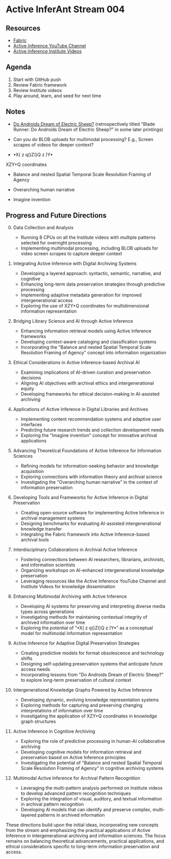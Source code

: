 # Active InferAnt Stream 004

## Resources

- [Fabric](https://github.com/danielmiessler/fabric)
- [Active Inference YouTube Channel](https://www.youtube.com/c/ActiveInference)
- [Active Inference Institute Videos](https://video.activeinference.institute/)

## Agenda

1. Start with GitHub push
2. Review Fabric framework
3. Review Institute videos
4. Play around, learn, and seed for next time

## Notes

- [Do Androids Dream of Electric Sheep?](https://en.wikipedia.org/wiki/Do_Androids_Dream_of_Electric_Sheep%3F) (retrospectively titled "Blade Runner: Do Androids Dream of Electric Sheep?" in some later printings)

- Can you do BLOB uploads for multimodal processing? E.g., Screen scrapes of videos for deeper context?

- •X( z q()Z()Q z )Y•

XZY+Q coordinates

- Balance and nested Spatial Temporal Scale Resolution Framing of Agency

- Overarching human narrative

- Imagine invention

## Progress and Future Directions

0. Data Collection and Analysis
   - Running 8 CPUs on all the Institute videos with multiple patterns selected for overnight processing
   - Implementing multimodal processing, including BLOB uploads for video screen scrapes to capture deeper context

1. Integrating Active Inference with Digital Archiving Systems
   - Developing a layered approach: syntactic, semantic, narrative, and cognitive
   - Enhancing long-term data preservation strategies through predictive processing
   - Implementing adaptive metadata generation for improved intergenerational access
   - Exploring the use of XZY+Q coordinates for multidimensional information representation

2. Bridging Library Science and AI through Active Inference
   - Enhancing information retrieval models using Active Inference frameworks
   - Developing context-aware cataloging and classification systems
   - Incorporating the "Balance and nested Spatial Temporal Scale Resolution Framing of Agency" concept into information organization

3. Ethical Considerations in Active Inference-based Archival AI
   - Examining implications of AI-driven curation and preservation decisions
   - Aligning AI objectives with archival ethics and intergenerational equity
   - Developing frameworks for ethical decision-making in AI-assisted archiving

4. Applications of Active Inference in Digital Libraries and Archives
   - Implementing content recommendation systems and adaptive user interfaces
   - Predicting future research trends and collection development needs
   - Exploring the "Imagine invention" concept for innovative archival applications

5. Advancing Theoretical Foundations of Active Inference for Information Sciences
   - Refining models for information-seeking behavior and knowledge acquisition
   - Exploring connections with information theory and archival science
   - Investigating the "Overarching human narrative" in the context of information preservation

6. Developing Tools and Frameworks for Active Inference in Digital Preservation
   - Creating open-source software for implementing Active Inference in archival management systems
   - Designing benchmarks for evaluating AI-assisted intergenerational knowledge transfer
   - Integrating the Fabric framework into Active Inference-based archival tools

7. Interdisciplinary Collaborations in Archival Active Inference
   - Fostering connections between AI researchers, librarians, archivists, and information scientists
   - Organizing workshops on AI-enhanced intergenerational knowledge preservation
   - Leveraging resources like the Active Inference YouTube Channel and Institute Videos for knowledge dissemination

8. Enhancing Multimodal Archiving with Active Inference
   - Developing AI systems for preserving and interpreting diverse media types across generations
   - Investigating methods for maintaining contextual integrity of archived information over time
   - Exploring the potential of "•X( z q()Z()Q z )Y•" as a conceptual model for multimodal information representation

9. Active Inference for Adaptive Digital Preservation Strategies
   - Creating predictive models for format obsolescence and technology shifts
   - Designing self-updating preservation systems that anticipate future access needs
   - Incorporating lessons from "Do Androids Dream of Electric Sheep?" to explore long-term preservation of cultural context

10. Intergenerational Knowledge Graphs Powered by Active Inference
    - Developing dynamic, evolving knowledge representation systems
    - Exploring methods for capturing and preserving changing interpretations of information over time
    - Investigating the application of XZY+Q coordinates in knowledge graph structures

11. Active Inference in Cognitive Archiving
    - Exploring the role of predictive processing in human-AI collaborative archiving
    - Developing cognitive models for information retrieval and preservation based on Active Inference principles
    - Investigating the potential of "Balance and nested Spatial Temporal Scale Resolution Framing of Agency" in cognitive archiving systems

12. Multimodal Active Inference for Archival Pattern Recognition
    - Leveraging the multi-pattern analysis performed on Institute videos to develop advanced pattern recognition techniques
    - Exploring the integration of visual, auditory, and textual information in archival pattern recognition
    - Developing AI models that can identify and preserve complex, multi-layered patterns in archived information

These directions build upon the initial ideas, incorporating new concepts from the stream and emphasizing the practical applications of Active Inference in intergenerational archiving and information sciences. The focus remains on balancing theoretical advancements, practical applications, and ethical considerations specific to long-term information preservation and access.

